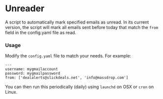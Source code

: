 # Unreader

A script to automatically mark specified emails as unread. In its current version, the script will mark all emails sent before today that match the ```from``` field in the config.yaml file as read.

### Usage
Modify the ```config.yaml``` file to match your needs. For example:

```
---
username: mygmailaccount
password: mygmailpassword
from: ['dealalerts@slickdeals.net', 'info@massdrop.com']
```

You can then run this periodically (daily) using ```launchd``` on OSX or ```cron``` on Linux.
